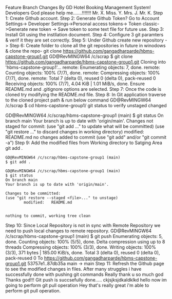 Feature Branch Changes By GD
Hotel Booking Management System!
Developers
God please help me.......!!!!!!!
Mr. X.
Miss. Y.
Mrs. J.
Mr. K.
Step 1: Create Github account. Step 2: Generate Github Token? Go to Account Settings-> Developer Settings->Personal access tokens-> Token classic->Generate new token -> Save token to some text file for future use. Step 3: Install Git using the instllation document. Step 4: Configure 3 git paramters & verif it they are set correctly. Step 5: Under Github create new repository -> Step 6: Create folder to clone all the git repositories in future in winodows & clone the repo- git clone https://github.com/gangadharparde/hbms-capstone-group1.git GD@RevMINGW64 /c/scrap $ git clone https://github.com/gangadharparde/hbms-capstone-group1.git Cloning into 'hbms-capstone-group1'... remote: Enumerating objects: 7, done. remote: Counting objects: 100% (7/7), done. remote: Compressing objects: 100% (7/7), done. remote: Total 7 (delta 0), reused 0 (delta 0), pack-reused 0 Receiving objects: 100% (7/7), 4.04 KiB | 1.01 MiB/s, done. Ensure README.md and .gitignore options are selected. Step 7: Once the code is cloned try modifying the README.md file. Step 8: In Git application traverse to the cloned project path & run below command GD@RevMINGW64 /c/scrap $ cd hbms-capstone-group1/ git status to verify unstaged changed

GD@RevMINGW64 /c/scrap/hbms-capstone-group1 (main)
$ git status
On branch main
Your branch is up to date with 'origin/main'.
Changes not staged for commit:
  (use "git add <file>..." to update what will be committed)
  (use "git restore <file>..." to discard changes in working directory)
    modified:   README.md
no changes added to commit (use "git add" and/or "git commit -a")
Step 9: Add the modified files from Working directory to Satging Area git add .

    GD@RevMINGW64 /c/scrap/hbms-capstone-group1 (main)
    $ git add .

    GD@RevMINGW64 /c/scrap/hbms-capstone-group1 (main)
    $ git status
    On branch main
    Your branch is up to date with 'origin/main'.

    Changes to be committed:
    (use "git restore --staged <file>..." to unstage)
            modified:   README.md


    nothing to commit, working tree clean
Step 10: Since Local Repository is not in sync with Remote Repository we need to push local changes to remote repository. GD@RevMINGW64 /c/scrap/hbms-capstone-group1 (main) $ git push Enumerating objects: 5, done. Counting objects: 100% (5/5), done. Delta compression using up to 8 threads Compressing objects: 100% (3/3), done. Writing objects: 100% (3/3), 371 bytes | 185.00 KiB/s, done. Total 3 (delta 0), reused 0 (delta 0), pack-reused 0 To https://github.com/gangadharparde/hbms-capstone-group1.git 53757e1..87db35a main -> main Step 11: Refresh the Github page to see the modified changes in files.
After many struggles i have successfully done with pushing git commands
Really thank u so much god 
Thanks god!!!
Git push is succsefully done.....
ckjsjksjdkaldklkd
hello  now im going to perform git pull operation
Hey that's really great i'm able to perform git pull operation.
